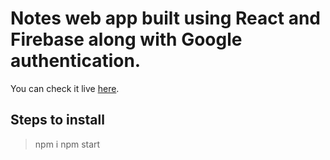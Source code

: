 # Notes web app built using React and Firebase along with Google authentication.

You can check it live [here](https://mynotey.netlify.app).

## Steps to install

> npm i
> npm start

